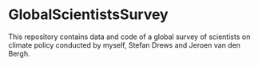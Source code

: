 # GlobalScientistsSurvey
This repository contains data and code of a global survey of scientists on climate policy conducted by myself, Stefan Drews and Jeroen van den Bergh.
